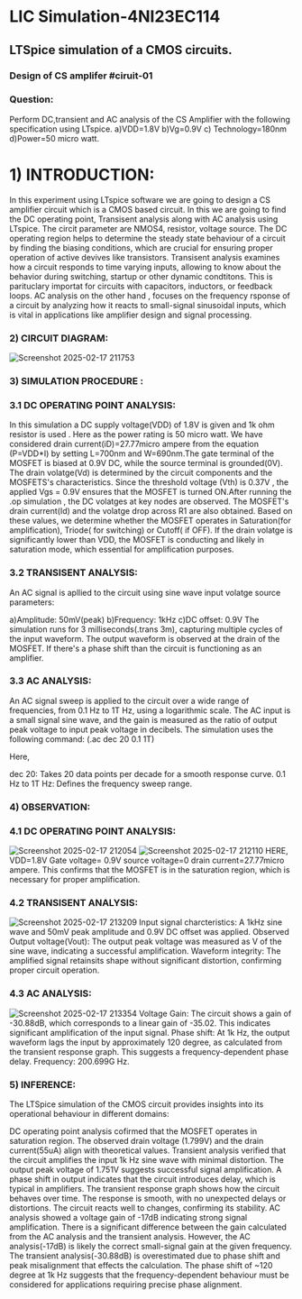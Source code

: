 # LIC Simulation-4NI23EC114
## LTSpice simulation of a CMOS circuits.
### Design of CS amplifer #ciruit-01
### Question:
Perform DC,transient and AC analysis of the CS Amplifier with the following specification using LTspice.
a)VDD=1.8V
b)Vg=0.9V
c) Technology=180nm
d)Power=50 micro watt.

# 1) INTRODUCTION:
   In this experiment using LTspice software we are going to design a CS amplifier circuit  which is a CMOS based circuit. In this we are going to find the DC operating point, Transisent analysis
   along with AC analysis using LTspice. The circit parameter are NMOS4, resistor, voltage source. The DC operating region helps to determine the steady state behaviour of a circuit by finding the
   biasing conditions, which are crucial for ensuring proper operation of active devives like transistors. Transisent analysis examines how a circuit responds to time varying inputs, allowing
    to know about the behavior during switching, startup or other dynamic condtitons. This is parituclary importat for circuits with capacitors, inductors, or feedback loops. AC analysis on the
   other hand , focuses on the frequency rsponse of a circuit by analyzing how it reacts to small-signal sinusoidal inputs, which is vital in applications like amplifier design and signal processing.

### 2) CIRCUIT DIAGRAM:

![Screenshot 2025-02-17 211753](https://github.com/user-attachments/assets/67fd7f55-8762-4121-a34b-fff1c72f9bf5)

### 3) SIMULATION PROCEDURE :

### 3.1 DC OPERATING POINT ANALYSIS:
 In this simulation a DC supply voltage(VDD) of 1.8V is given and 1k ohm resistor is used . Here as the power rating is 50 micro watt. We have considered drain current(iD)=27.77micro ampere from the 
 equation (P=VDD*I) by setting L=700nm and W=690nm.The gate terminal of the MOSFET is biased at 0.9V DC, while the source terminal is grounded(0V). The drain volatge(Vd) is determined by the circuit 
 components and the MOSFETS's characteristics. Since the threshold voltage (Vth) is 0.37V , the applied Vgs = 0.9V ensures that the MOSFET is turned ON.After running the .op simulation , the DC volatges 
 at key nodes are observed. The MOSFET's drain current(Id) and the volatge drop across R1 are also obtained. Based on these values, we determine whether the MOSFET operates in Saturation(for amplification),
 Triode( for switching) or Cutoff( if OFF). If the drain volatge is significantly lower than VDD, the MOSFET is conducting and likely in saturation mode, which essential for amplification purposes.

### 3.2 TRANSISENT ANALYSIS:
An AC signal is apllied to the circuit using sine wave input volatge source parameters:

a)Amplitude: 50mV(peak)
b)Frequency: 1kHz
c)DC offset: 0.9V The simulation runs for 3 milliseconds(.trans 3m), capturing multiple cycles of the input waveform. The output waveform is observed at the drain of the MOSFET.
If there's a phase shift than the circuit is functioning as an amplifier.

### 3.3 AC ANALYSIS:
An AC signal sweep is applied to the circuit over a wide range of frequencies, from 0.1 Hz to 1T Hz, using a logarithmic scale. The AC input is a small signal sine wave, and the gain is measured
as the ratio of output peak voltage to input peak voltage in decibels. The simulation uses the following command:
(.ac dec 20 0.1 1T)

Here,

dec 20: Takes 20 data points per decade for a smooth response curve.
0.1 Hz to 1T Hz: Defines the frequency sweep range.

### 4) OBSERVATION:
### 4.1 DC OPERATING POINT ANALYSIS:
 ![Screenshot 2025-02-17 212054](https://github.com/user-attachments/assets/01a88d40-15c0-410e-b1c1-6e51ca44b8af)
 ![Screenshot 2025-02-17 212110](https://github.com/user-attachments/assets/586f23d7-7b5a-4009-8453-0f7e6c8274d3)
HERE,
  VDD=1.8V
  Gate voltage= 0.9V
  source voltage=0
  drain current=27.77micro ampere.
  This confirms that the MOSFET is in the saturation region, which is necessary for proper amplification.

### 4.2 TRANSISENT ANALYSIS:  
![Screenshot 2025-02-17 213209](https://github.com/user-attachments/assets/457bcab4-094d-4966-b484-291619b7da34)
Input signal charcteristics: A 1kHz sine wave and 50mV peak amplitude and 0.9V DC offset was applied.
Observed Output voltage(Vout): The output peak voltage was measured as V of the sine wave, indicating a successful amplification.
Waveform integrity: 
 The amplified signal retainsits shape without significant distortion, confirming proper circuit operation.

### 4.3 AC ANALYSIS:
![Screenshot 2025-02-17 213354](https://github.com/user-attachments/assets/322a5d87-0f43-4138-85fa-965e6984ea7b)
Voltage Gain: The circuit shows a gain of -30.88dB, which corresponds to a linear gain of -35.02. This indicates significant amplification of the input signal.
Phase shift: At 1k Hz, the output waveform lags the input by approximately 120 degree, as calculated from the transient response graph. This suggests a frequency-dependent phase delay.
Frequency: 200.699G Hz.

### 5) INFERENCE:
The LTSpice simulation of the CMOS circuit provides insights into its operational behaviour in different domains:

DC operating point analysis cofirmed that the MOSFET operates in saturation region. The observed drain voltage (1.799V) and the drain current(55uA) align with theoretical values.
Transient analysis verified that the circuit amplifies the input 1k Hz sine wave with minimal distortion. The output peak voltage of 1.751V suggests successful signal amplification.
A phase shift in output indicates that the circuit introduces delay, which is typical in amplifiers.
The transient response graph shows how the circuit behaves over time. The response is smooth, with no unexpected delays or distortions. The circuit reacts well to changes, confirming its stability.
AC analysis showed a voltage gain of -17dB indicating strong signal amplification. There is a significant difference between the gain calculated from the AC analysis and the transient analysis.
However, the AC analysis(-17dB) is likely the correct small-signal gain at the given frequency. The transient analysis(-30.88dB) is overestimated due to phase shift and peak misalignment 
that effects the calculation. The phase shift of ~120 degree at 1k Hz suggests that the frequency-dependent behaviour must be considered for applications requiring precise phase alignment.



